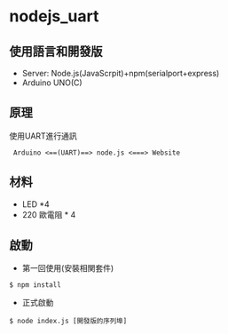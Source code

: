 # nodejs_uart
## 使用語言和開發版
* Server: Node.js(JavaScrpit)+npm(serialport+express)
* Arduino UNO(C)
## 原理 
使用UART進行通訊
```
 Arduino <==(UART)==> node.js <===> Website
```
## 材料 
* LED *4
* 220 歐電阻 * 4
## 啟動 
* 第一回使用(安裝相関套件)
```
$ npm install
```
* 正式啟動
```
$ node index.js [開發版的序列埠]
```